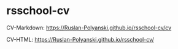 # rsschool-cv

CV-Markdown: https://Ruslan-Polyanski.github.io/rsschool-cv/cv

CV-HTML: https://Ruslan-Polyanski.github.io/rsschool-cv/
